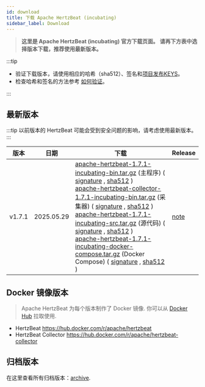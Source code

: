 ```yaml
---
id: download
title: 下载 Apache HertzBeat (incubating)
sidebar_label: Download
---
```


> **这里是 Apache HertzBeat (incubating) 官方下载页面。**
> **请再下方表中选择版本下载，推荐使用最新版本。**

:::tip

- 验证下载版本，请使用相应的哈希（sha512）、签名和[项目发布KEYS](https://downloads.apache.org/incubator/hertzbeat/KEYS)。
- 检查哈希和签名的方法参考 [如何验证](https://www.apache.org/dyn/closer.cgi#verify)。

:::

## 最新版本

:::tip
以前版本的 HertzBeat 可能会受到安全问题的影响，请考虑使用最新版本。
:::

| 版本     | 日期          | 下载                                                                                                                                                                                                                                                                                                                                                                                                                                                                                                                                                                                                                                                                                                                                                                                                                                                                                                                                                                                                                                                                                                                                                                                                                                                                                                                                                                                                                                                                                                                                                                                                                                                                                                                                                                                                 | Release                                                         |
|--------|-------------|----------------------------------------------------------------------------------------------------------------------------------------------------------------------------------------------------------------------------------------------------------------------------------------------------------------------------------------------------------------------------------------------------------------------------------------------------------------------------------------------------------------------------------------------------------------------------------------------------------------------------------------------------------------------------------------------------------------------------------------------------------------------------------------------------------------------------------------------------------------------------------------------------------------------------------------------------------------------------------------------------------------------------------------------------------------------------------------------------------------------------------------------------------------------------------------------------------------------------------------------------------------------------------------------------------------------------------------------------------------------------------------------------------------------------------------------------------------------------------------------------------------------------------------------------------------------------------------------------------------------------------------------------------------------------------------------------------------------------------------------------------------------------------------------------|-----------------------------------------------------------------|
| v1.7.1 | 2025.05.29  | [apache-hertzbeat-1.7.1-incubating-bin.tar.gz](https://www.apache.org/dyn/closer.lua/incubator/hertzbeat/1.7.1/apache-hertzbeat-1.7.1-incubating-bin.tar.gz) (主程序) ( [signature](https://downloads.apache.org/incubator/hertzbeat/1.7.1/apache-hertzbeat-1.7.1-incubating-bin.tar.gz.asc) , [sha512](https://downloads.apache.org/incubator/hertzbeat/1.7.1/apache-hertzbeat-1.7.1-incubating-bin.tar.gz.sha512) ) <br/> [apache-hertzbeat-collector-1.7.1-incubating-bin.tar.gz](https://www.apache.org/dyn/closer.lua/incubator/hertzbeat/1.7.1/apache-hertzbeat-collector-1.7.1-incubating-bin.tar.gz) (采集器) ( [signature](https://downloads.apache.org/incubator/hertzbeat/1.7.1/apache-hertzbeat-collector-1.7.1-incubating-bin.tar.gz.asc) , [sha512](https://downloads.apache.org/incubator/hertzbeat/1.7.1/apache-hertzbeat-collector-1.7.1-incubating-bin.tar.gz.sha512) ) <br/> [apache-hertzbeat-1.7.1-incubating-src.tar.gz](https://www.apache.org/dyn/closer.lua/incubator/hertzbeat/1.7.1/apache-hertzbeat-1.7.1-incubating-src.tar.gz) (源代码) ( [signature](https://downloads.apache.org/incubator/hertzbeat/1.7.1/apache-hertzbeat-1.7.1-incubating-src.tar.gz.asc) , [sha512](https://downloads.apache.org/incubator/hertzbeat/1.7.1/apache-hertzbeat-1.7.1-incubating-src.tar.gz.sha512) )  <br/> [apache-hertzbeat-1.7.1-incubating-docker-compose.tar.gz](https://www.apache.org/dyn/closer.lua/incubator/hertzbeat/1.7.1/apache-hertzbeat-1.7.1-incubating-docker-compose.tar.gz) (Docker Compose) ( [signature](https://downloads.apache.org/incubator/hertzbeat/1.7.1/apache-hertzbeat-1.7.1-incubating-docker-compose.tar.gz.asc) , [sha512](https://downloads.apache.org/incubator/hertzbeat/1.7.1/apache-hertzbeat-1.7.1-incubating-docker-compose.tar.gz.sha512) )      | [note](https://github.com/apache/hertzbeat/releases/tag/v1.7.1) |

## Docker 镜像版本

> Apache HertzBeat 为每个版本制作了 Docker 镜像. 你可以从 [Docker Hub](https://hub.docker.com/r/apache/hertzbeat) 拉取使用.

- HertzBeat <https://hub.docker.com/r/apache/hertzbeat>
- HertzBeat Collector <https://hub.docker.com/r/apache/hertzbeat-collector>

## 归档版本

在这里查看所有归档版本：[archive](https://archive.apache.org/dist/incubator/hertzbeat/).
